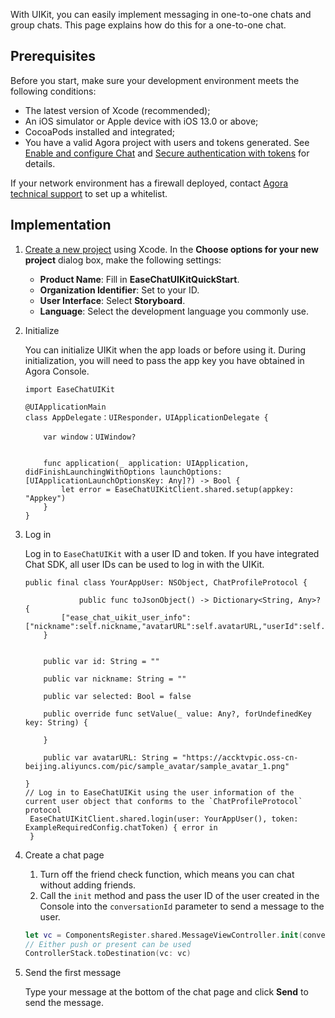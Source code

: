 With UIKit, you can easily implement messaging in one-to-one chats and group chats. This page explains how do this for a one-to-one chat.

## Prerequisites

Before you start, make sure your development environment meets the following conditions:

- The latest version of Xcode (recommended);
- An iOS simulator or Apple device with iOS 13.0 or above;
- CocoaPods installed and integrated;
- You have a valid Agora project with users and tokens generated. See [Enable and configure Chat](https://docs.agora.io/en/agora-chat/get-started/enable) and [Secure authentication with tokens](https://docs.agora.io/en/agora-chat/develop/authentication) for details. 

If your network environment has a firewall deployed, contact [Agora technical support](mailto:support@agora.io) to set up a whitelist.

## Implementation

1. [Create a new project](https://developer.apple.com/cn/documentation/xcode/creating_an_xcode_project_for_an_app/) using Xcode. In the **Choose options for your new project** dialog box, make the following settings: 

   - **Product Name**: Fill in **EaseChatUIKitQuickStart**.
   - **Organization Identifier**: Set to your ID.
   - **User Interface**: Select **Storyboard**.
   - **Language**: Select the development language you commonly use.

1. Initialize 

   You can initialize UIKit when the app loads or before using it. During initialization, you will need to pass the app key you have obtained in Agora Console.

    ```
   import EaseChatUIKit
       
   @UIApplicationMain
   class AppDelegate：UIResponder，UIApplicationDelegate {
   
        var window：UIWindow?
   
   
        func application(_ application: UIApplication, didFinishLaunchingWithOptions launchOptions: [UIApplicationLaunchOptionsKey: Any]?) -> Bool {
            let error = EaseChatUIKitClient.shared.setup(appkey: "Appkey")
        }
   }
    ```

1. Log in

    Log in to `EaseChatUIKit` with a user ID and token. If you have integrated Chat SDK, all user IDs can be used to log in with the UIKit.

   ```
   public final class YourAppUser: NSObject, ChatProfileProtocol {
   
               public func toJsonObject() -> Dictionary<String, Any>? {
           ["ease_chat_uikit_user_info":["nickname":self.nickname,"avatarURL":self.avatarURL,"userId":self.id]]
       }
       
       
       public var id: String = ""
           
       public var nickname: String = ""
           
       public var selected: Bool = false
       
       public override func setValue(_ value: Any?, forUndefinedKey key: String) {
           
       }
   
       public var avatarURL: String = "https://accktvpic.oss-cn-beijing.aliyuncs.com/pic/sample_avatar/sample_avatar_1.png"
   
   }
   // Log in to EaseChatUIKit using the user information of the current user object that conforms to the `ChatProfileProtocol` protocol
    EaseChatUIKitClient.shared.login(user: YourAppUser(), token: ExampleRequiredConfig.chatToken) { error in 
    }
    ```

1. Create a chat page

   1. Turn off the friend check function, which means you can chat without adding friends.
   1. Call the `init` method and pass the user ID of the user created in the Console into the `conversationId` parameter to send a message to the user.

    ```swift
   let vc = ComponentsRegister.shared.MessageViewController.init(conversationId: <#Create user's id#>, chatType: .chat)
   // Either push or present can be used
    ControllerStack.toDestination(vc: vc)
    ```
   
1. Send the first message

    Type your message at the bottom of the chat page and click **Send** to send the message.
